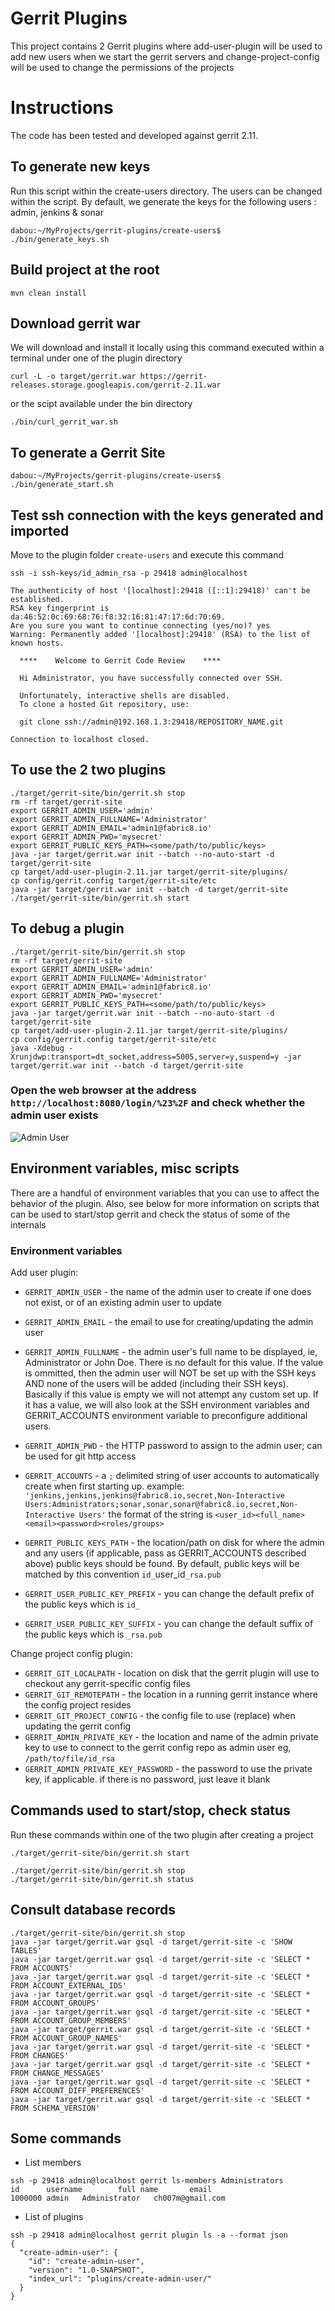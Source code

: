 # Gerrit Plugins 

This project contains 2 Gerrit plugins where add-user-plugin will be used to add new users when we start the gerrit servers and change-project-config
will be used to change the permissions of the projects

# Instructions

The code has been tested and developed against gerrit 2.11.

## To generate new keys

Run this script within the create-users directory. The users can be changed within the script.
By default, we generate the keys for the following users : admin, jenkins & sonar

```
dabou:~/MyProjects/gerrit-plugins/create-users$
./bin/generate_keys.sh
```

## Build project at the root 

```
mvn clean install 
```

## Download gerrit war

We will download and install it locally using this command executed within a terminal under one of the 
plugin directory

```
curl -L -o target/gerrit.war https://gerrit-releases.storage.googleapis.com/gerrit-2.11.war
```

or the scipt available under the bin directory

```
./bin/curl_gerrit_war.sh
```

## To generate a Gerrit Site

```
dabou:~/MyProjects/gerrit-plugins/create-users$
./bin/generate_start.sh
```

## Test ssh connection with the keys generated and imported

Move to the plugin folder `create-users` and execute this command

```
ssh -i ssh-keys/id_admin_rsa -p 29418 admin@localhost

The authenticity of host '[localhost]:29418 ([::1]:29418)' can't be established.
RSA key fingerprint is da:46:52:0c:69:68:76:f8:32:16:81:47:17:6d:70:69.
Are you sure you want to continue connecting (yes/no)? yes
Warning: Permanently added '[localhost]:29418' (RSA) to the list of known hosts.

  ****    Welcome to Gerrit Code Review    ****

  Hi Administrator, you have successfully connected over SSH.

  Unfortunately, interactive shells are disabled.
  To clone a hosted Git repository, use:

  git clone ssh://admin@192.168.1.3:29418/REPOSITORY_NAME.git

Connection to localhost closed.
```

## To use the 2 two plugins

```
./target/gerrit-site/bin/gerrit.sh stop
rm -rf target/gerrit-site
export GERRIT_ADMIN_USER='admin'
export GERRIT_ADMIN_FULLNAME='Administrator'
export GERRIT_ADMIN_EMAIL='admin1@fabric8.io'
export GERRIT_ADMIN_PWD='mysecret'
export GERRIT_PUBLIC_KEYS_PATH=<some/path/to/public/keys>
java -jar target/gerrit.war init --batch --no-auto-start -d target/gerrit-site
cp target/add-user-plugin-2.11.jar target/gerrit-site/plugins/
cp config/gerrit.config target/gerrit-site/etc
java -jar target/gerrit.war init --batch -d target/gerrit-site
./target/gerrit-site/bin/gerrit.sh start
```

## To debug a plugin

```
./target/gerrit-site/bin/gerrit.sh stop
rm -rf target/gerrit-site
export GERRIT_ADMIN_USER='admin'
export GERRIT_ADMIN_FULLNAME='Administrator'
export GERRIT_ADMIN_EMAIL='admin1@fabric8.io'
export GERRIT_ADMIN_PWD='mysecret'
export GERRIT_PUBLIC_KEYS_PATH=<some/path/to/public/keys>
java -jar target/gerrit.war init --batch --no-auto-start -d target/gerrit-site
cp target/add-user-plugin-2.11.jar target/gerrit-site/plugins/
cp config/gerrit.config target/gerrit-site/etc
java -Xdebug -Xrunjdwp:transport=dt_socket,address=5005,server=y,suspend=y -jar target/gerrit.war init --batch -d target/gerrit-site
```

### Open the web browser at the address `http://localhost:8080/login/%23%2F` and check whether the admin user exists

![Admin User](admin_user.png)

## Environment variables, misc scripts
There are a handful of environment variables that you can use to affect the behavior of the plugin. Also, see below for 
more information on scripts that can be used to start/stop gerrit and check the status of some of the internals

### Environment variables

Add user plugin:

- `GERRIT_ADMIN_USER` - the name of the admin user to create if one does not exist, or of an existing admin user to update
- `GERRIT_ADMIN_EMAIL` - the email to use for creating/updating the admin user
- `GERRIT_ADMIN_FULLNAME` - the admin user's full name to be displayed, ie, Administrator or John Doe. There is no default for this value. If the value is ommitted, then the admin user will NOT be set up with the SSH keys AND none of the users will be added (including their SSH keys). Basically if this value is empty we will not attempt any custom set up. If it has a value, we will also look at the SSH environment variables and GERRIT_ACCOUNTS environment variable to preconfigure additional users.
- `GERRIT_ADMIN_PWD` - the HTTP password to assign to the admin user; can be used for git http access
- `GERRIT_ACCOUNTS` - a `;` delimited string of user accounts to automatically create when first starting up. example: 
    `'jenkins,jenkins,jenkins@fabric8.io,secret,Non-Interactive Users:Administrators;sonar,sonar,sonar@fabric8.io,secret,Non-Interactive Users'`
    the format of the string is `<user_id><full_name><email><password><roles/groups>`
- `GERRIT_PUBLIC_KEYS_PATH` - the location/path on disk for where the admin and any users (if applicable, pass as GERRIT_ACCOUNTS described above) public keys should be found. By default, public keys will be matched by this convention `id_`user_id`_rsa.pub` 

- `GERRIT_USER_PUBLIC_KEY_PREFIX` - you can change the default prefix of the public keys which is `id_`
- `GERRIT_USER_PUBLIC_KEY_SUFFIX` - you can change the default suffix of the public keys which is `_rsa.pub`

Change project config plugin:

- `GERRIT_GIT_LOCALPATH` - location on disk that the gerrit plugin will use to checkout any gerrit-specific config files
- `GERRIT_GIT_REMOTEPATH` - the location in a running gerrit instance where the config project resides
- `GERRIT_GIT_PROJECT_CONFIG` - the config file to use (replace) when updating the gerrit config
- `GERRIT_ADMIN_PRIVATE_KEY` - the location and name of the admin private key to use to connect to the gerrit config repo as admin user eg, `/path/to/file/id_rsa`
- `GERRIT_ADMIN_PRIVATE_KEY_PASSWORD` - the password to use the private key, if applicable. if there is no password, just leave it blank             
                
## Commands used to start/stop, check status

Run these commands within one of the two plugin after creating a project

```
./target/gerrit-site/bin/gerrit.sh start

./target/gerrit-site/bin/gerrit.sh stop
./target/gerrit-site/bin/gerrit.sh status
```

## Consult database records

```
./target/gerrit-site/bin/gerrit.sh stop
java -jar target/gerrit.war gsql -d target/gerrit-site -c 'SHOW TABLES'
java -jar target/gerrit.war gsql -d target/gerrit-site -c 'SELECT * FROM ACCOUNTS'
java -jar target/gerrit.war gsql -d target/gerrit-site -c 'SELECT * FROM ACCOUNT_EXTERNAL_IDS'
java -jar target/gerrit.war gsql -d target/gerrit-site -c 'SELECT * FROM ACCOUNT_GROUPS'
java -jar target/gerrit.war gsql -d target/gerrit-site -c 'SELECT * FROM ACCOUNT_GROUP_MEMBERS'
java -jar target/gerrit.war gsql -d target/gerrit-site -c 'SELECT * FROM ACCOUNT_GROUP_NAMES'
java -jar target/gerrit.war gsql -d target/gerrit-site -c 'SELECT * FROM CHANGES'
java -jar target/gerrit.war gsql -d target/gerrit-site -c 'SELECT * FROM CHANGE_MESSAGES'
java -jar target/gerrit.war gsql -d target/gerrit-site -c 'SELECT * FROM ACCOUNT_DIFF_PREFERENCES'
java -jar target/gerrit.war gsql -d target/gerrit-site -c 'SELECT * FROM SCHEMA_VERSION'
```

## Some commands

* List members

```
ssh -p 29418 admin@localhost gerrit ls-members Administrators
id      username        full name       email
1000000 admin   Administrator   ch007m@gmail.com
```

* List of plugins

```
ssh -p 29418 admin@localhost gerrit plugin ls -a --format json
{
  "create-admin-user": {
    "id": "create-admin-user",
    "version": "1.0-SNAPSHOT",
    "index_url": "plugins/create-admin-user/"
  }
}
```






